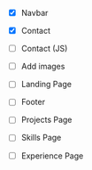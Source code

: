 - [x] Navbar
- [x] Contact
- [ ] Contact (JS)
- [ ] Add images
- [ ] Landing Page

- [ ] Footer

- [ ] Projects Page
- [ ] Skills Page
- [ ] Experience Page
